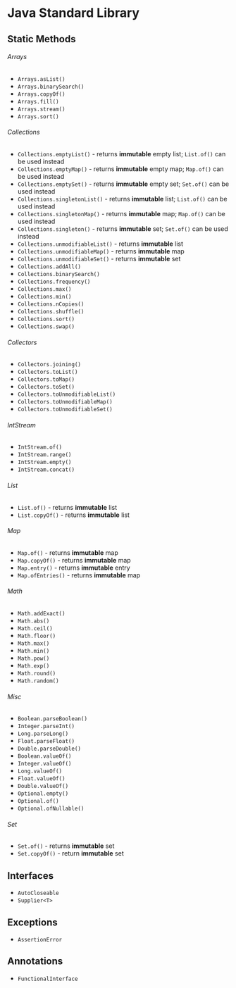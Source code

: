 # Java Standard Library

## Static Methods

###### Arrays

* `Arrays.asList()`
* `Arrays.binarySearch()`
* `Arrays.copyOf()`
* `Arrays.fill()`
* `Arrays.stream()`
* `Arrays.sort()`

###### Collections

* `Collections.emptyList()` - returns **immutable** empty list; `List.of()` can be used instead
* `Collections.emptyMap()` - returns **immutable** empty map; `Map.of()` can be used instead
* `Collections.emptySet()` - returns **immutable** empty set; `Set.of()` can be used instead
* `Collections.singletonList()` - returns **immutable** list; `List.of()` can be used instead
* `Collections.singletonMap()` - returns **immutable** map; `Map.of()` can be used instead
* `Collections.singleton()` - returns **immutable** set; `Set.of()` can be used instead
* `Collections.unmodifiableList()` - returns **immutable** list
* `Collections.unmodifiableMap()` - returns **immutable** map
* `Collections.unmodifiableSet()` - returns **immutable** set
* `Collections.addAll()`
* `Collections.binarySearch()`
* `Collections.frequency()`
* `Collections.max()`
* `Collections.min()`
* `Collections.nCopies()`
* `Collections.shuffle()`
* `Collections.sort()`
* `Collections.swap()`

###### Collectors

* `Collectors.joining()`
* `Collectors.toList()`
* `Collectors.toMap()`
* `Collectors.toSet()`
* `Collectors.toUnmodifiableList()`
* `Collectors.toUnmodifiableMap()`
* `Collectors.toUnmodifiableSet()`

###### IntStream

* `IntStream.of()`
* `IntStream.range()`
* `IntStream.empty()`
* `IntStream.concat()`

###### List

* `List.of()` - returns **immutable** list
* `List.copyOf()` - returns **immutable** list

###### Map

* `Map.of()` - returns **immutable** map
* `Map.copyOf()` - returns **immutable** map
* `Map.entry()` - returns **immutable** entry
* `Map.ofEntries()` - returns **immutable** map

###### Math

* `Math.addExact()`
* `Math.abs()`
* `Math.ceil()`
* `Math.floor()`
* `Math.max()`
* `Math.min()`
* `Math.pow()`
* `Math.exp()`
* `Math.round()`
* `Math.random()`

###### Misc

* `Boolean.parseBoolean()`
* `Integer.parseInt()`
* `Long.parseLong()`
* `Float.parseFloat()`
* `Double.parseDouble()`
* `Boolean.valueOf()`
* `Integer.valueOf()`
* `Long.valueOf()`
* `Float.valueOf()`
* `Double.valueOf()`
* `Optional.empty()`
* `Optional.of()`
* `Optional.ofNullable()`

###### Set

* `Set.of()` - returns **immutable** set
* `Set.copyOf()` - return **immutable** set

## Interfaces

* `AutoCloseable`
* `Supplier<T>`

## Exceptions

* `AssertionError`

## Annotations

* `FunctionalInterface`
